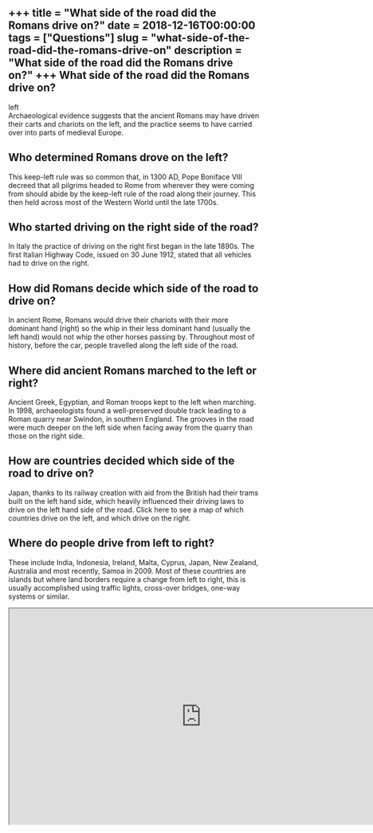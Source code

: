 +++
title = "What side of the road did the Romans drive on?"
date = 2018-12-16T00:00:00
tags = ["Questions"]
slug = "what-side-of-the-road-did-the-romans-drive-on"
description = "What side of the road did the Romans drive on?"
+++
What side of the road did the Romans drive on?
----------------------------------------------

left  
Archaeological evidence suggests that the ancient Romans may have driven their carts and chariots on the left, and the practice seems to have carried over into parts of medieval Europe.

Who determined Romans drove on the left?
----------------------------------------

This keep-left rule was so common that, in 1300 AD, Pope Boniface VIII decreed that all pilgrims headed to Rome from wherever they were coming from should abide by the keep-left rule of the road along their journey. This then held across most of the Western World until the late 1700s.

Who started driving on the right side of the road?
--------------------------------------------------

In Italy the practice of driving on the right first began in the late 1890s. The first Italian Highway Code, issued on 30 June 1912, stated that all vehicles had to drive on the right.

How did Romans decide which side of the road to drive on?
---------------------------------------------------------

In ancient Rome, Romans would drive their chariots with their more dominant hand (right) so the whip in their less dominant hand (usually the left hand) would not whip the other horses passing by. Throughout most of history, before the car, people travelled along the left side of the road.

Where did ancient Romans marched to the left or right?
------------------------------------------------------

Ancient Greek, Egyptian, and Roman troops kept to the left when marching. In 1998, archaeologists found a well-preserved double track leading to a Roman quarry near Swindon, in southern England. The grooves in the road were much deeper on the left side when facing away from the quarry than those on the right side.

How are countries decided which side of the road to drive on?
-------------------------------------------------------------

Japan, thanks to its railway creation with aid from the British had their trams built on the left hand side, which heavily influenced their driving laws to drive on the left hand side of the road. Click here to see a map of which countries drive on the left, and which drive on the right.

Where do people drive from left to right?
-----------------------------------------

These include India, Indonesia, Ireland, Malta, Cyprus, Japan, New Zealand, Australia and most recently, Samoa in 2009. Most of these countries are islands but where land borders require a change from left to right, this is usually accomplished using traffic lights, cross-over bridges, one-way systems or similar.

<iframe allow="accelerometer; autoplay; clipboard-write; encrypted-media; gyroscope; picture-in-picture" allowfullscreen="" class="__youtube_prefs__  epyt-is-override  no-lazyload" data-no-lazy="1" data-origheight="433" data-origwidth="770" data-skipgform_ajax_framebjll="" height="433" id="_ytid_74889" loading="lazy" src="https://www.youtube.com/embed/prNWTqOoeBs?enablejsapi=1&autoplay=0&cc_load_policy=0&cc_lang_pref=&iv_load_policy=1&loop=0&modestbranding=0&rel=1&fs=1&playsinline=0&autohide=2&theme=dark&color=red&controls=1&" title="YouTube player" width="770"></iframe>